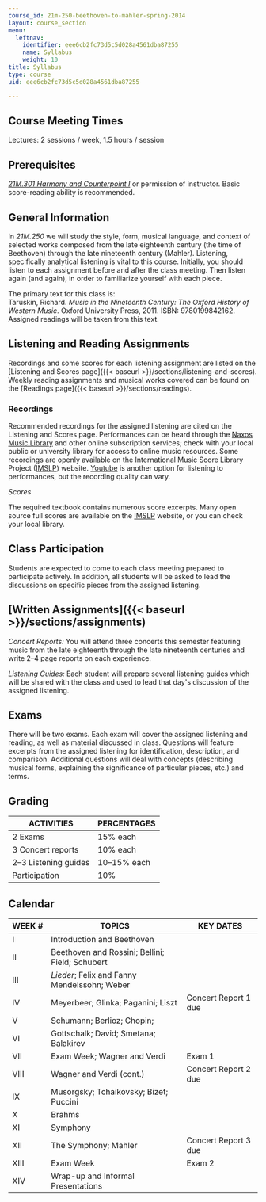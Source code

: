 ```yaml
---
course_id: 21m-250-beethoven-to-mahler-spring-2014
layout: course_section
menu:
  leftnav:
    identifier: eee6cb2fc73d5c5d028a4561dba87255
    name: Syllabus
    weight: 10
title: Syllabus
type: course
uid: eee6cb2fc73d5c5d028a4561dba87255

---
```


Course Meeting Times
--------------------

Lectures: 2 sessions / week, 1.5 hours / session

Prerequisites
-------------

[_21M.301 Harmony and Counterpoint I_](/courses/21m-301-harmony-and-counterpoint-i-spring-2005) or permission of instructor. Basic score-reading ability is recommended.

General Information
-------------------

In _21M.250_ we will study the style, form, musical language, and context of selected works composed from the late eighteenth century (the time of Beethoven) through the late nineteenth century (Mahler). Listening, specifically analytical listening is vital to this course. Initially, you should listen to each assignment before and after the class meeting. Then listen again (and again), in order to familiarize yourself with each piece.

The primary text for this class is:  
Taruskin, Richard. _Music in the Nineteenth Century: The Oxford History of Western Music_. Oxford University Press, 2011. ISBN: 9780199842162. Assigned readings will be taken from this text.

Listening and Reading Assignments
---------------------------------

Recordings and some scores for each listening assignment are listed on the [Listening and Scores page]({{< baseurl >}}/sections/listening-and-scores). Weekly reading assignments and musical works covered can be found on the [Readings page]({{< baseurl >}}/sections/readings).

### Recordings

Recommended recordings for the assigned listening are cited on the Listening and Scores page. Performances can be heard through the [Naxos Music Library](http://www.naxosmusiclibrary.com/) and other online subscription services; check with your local public or university library for access to online music resources. Some recordings are openly available on the International Music Score Library Project ([IMSLP](http://imslp.org)) website. [Youtube](http://youtube.com) is another option for listening to performances, but the recording quality can vary.

_Scores_

The required textbook contains numerous score excerpts. Many open source full scores are available on the [IMSLP](http://imslp.org) website, or you can check your local library.

Class Participation
-------------------

Students are expected to come to each class meeting prepared to participate actively. In addition, all students will be asked to lead the discussions on specific pieces from the assigned listening.

[Written Assignments]({{< baseurl >}}/sections/assignments) 
------------------------------------------------------------

_Concert Reports:_ You will attend three concerts this semester featuring music from the late eighteenth through the late nineteenth centuries and write 2–4 page reports on each experience.

_Listening Guides:_ Each student will prepare several listening guides which will be shared with the class and used to lead that day's discussion of the assigned listening.

Exams
-----

There will be two exams. Each exam will cover the assigned listening and reading, as well as material discussed in class. Questions will feature excerpts from the assigned listening for identification, description, and comparison. Additional questions will deal with concepts (describing musical forms, explaining the significance of particular pieces, etc.) and terms.

Grading
-------

| ACTIVITIES | PERCENTAGES |
| --- | --- |
| 2 Exams | 15% each |
| 3 Concert reports | 10% each |
| 2–3 Listening guides | 10–15% each |
| Participation | 10% 

Calendar
--------

| WEEK # | TOPICS | KEY DATES |
| --- | --- | --- |
| I | Introduction and Beethoven | &nbsp; |
| II | Beethoven and Rossini; Bellini; Field; Schubert | &nbsp; |
| III | _Lieder_; Felix and Fanny Mendelssohn; Weber | &nbsp; |
| IV | Meyerbeer; Glinka; Paganini; Liszt | Concert Report 1 due |
| V | Schumann; Berlioz; Chopin; | &nbsp; |
| VI | Gottschalk; David; Smetana; Balakirev | &nbsp; |
| VII | Exam Week; Wagner and Verdi | Exam 1 |
| VIII | Wagner and Verdi (cont.) | Concert Report 2 due |
| IX | Musorgsky; Tchaikovsky; Bizet; Puccini | &nbsp; |
| X | Brahms | &nbsp; |
| XI | Symphony | &nbsp; |
| XII | The Symphony; Mahler | Concert Report 3 due |
| XIII | Exam Week | Exam 2 |
| XIV | Wrap-up and Informal Presentations |